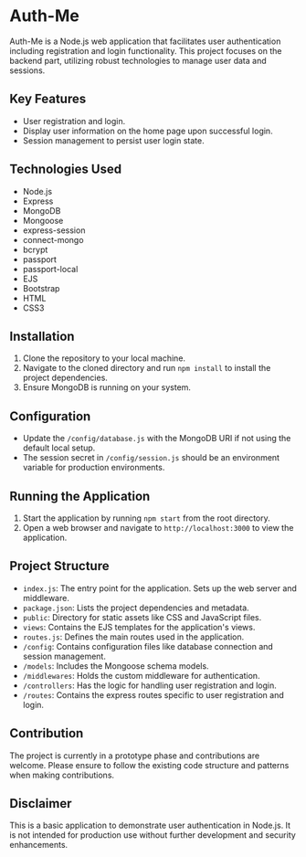 # Auth-Me

Auth-Me is a Node.js web application that facilitates user authentication including registration and login functionality. This project focuses on the backend part, utilizing robust technologies to manage user data and sessions.

## Key Features

- User registration and login.
- Display user information on the home page upon successful login.
- Session management to persist user login state.

## Technologies Used

- Node.js
- Express
- MongoDB
- Mongoose
- express-session
- connect-mongo
- bcrypt
- passport
- passport-local
- EJS
- Bootstrap
- HTML
- CSS3

## Installation

1. Clone the repository to your local machine.
2. Navigate to the cloned directory and run `npm install` to install the project dependencies.
3. Ensure MongoDB is running on your system.

## Configuration

- Update the `/config/database.js` with the MongoDB URI if not using the default local setup.
- The session secret in `/config/session.js` should be an environment variable for production environments.

## Running the Application

1. Start the application by running `npm start` from the root directory.
2. Open a web browser and navigate to `http://localhost:3000` to view the application.

## Project Structure

- `index.js`: The entry point for the application. Sets up the web server and middleware.
- `package.json`: Lists the project dependencies and metadata.
- `public`: Directory for static assets like CSS and JavaScript files.
- `views`: Contains the EJS templates for the application's views.
- `routes.js`: Defines the main routes used in the application.
- `/config`: Contains configuration files like database connection and session management.
- `/models`: Includes the Mongoose schema models.
- `/middlewares`: Holds the custom middleware for authentication.
- `/controllers`: Has the logic for handling user registration and login.
- `/routes`: Contains the express routes specific to user registration and login.

## Contribution

The project is currently in a prototype phase and contributions are welcome. Please ensure to follow the existing code structure and patterns when making contributions.

## Disclaimer

This is a basic application to demonstrate user authentication in Node.js. It is not intended for production use without further development and security enhancements.